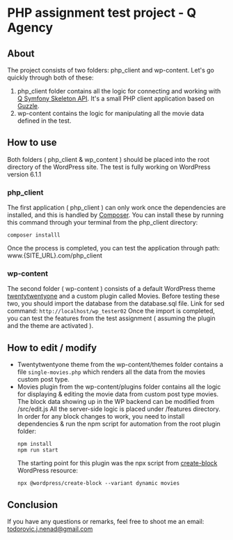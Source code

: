 # PHP assignment test project - Q Agency

## About
The project consists of two folders: php_client and wp-content. Let's go quickly through both of these: 
1. php_client folder contains all the logic for connecting and working with [Q Symfony Skeleton API](https://symfony-skeleton.q-tests.com/docs). It's a small PHP client application based on [Guzzle](https://docs.guzzlephp.org/en/stable/).
2. wp-content contains the logic for manipulating all the movie data defined in the test.

## How to use
Both folders ( php_client & wp_content ) should be placed into the root directory of the WordPress site. The test is fully working on WordPress version 6.1.1


### php_client
The first application ( php_client ) can only work once the dependencies are installed, and this is handled by [Composer](https://getcomposer.org/). 
You can install these by running this command through your terminal from the php_client directory: 
``` composer
composer installl
```
Once the process is completed, you can test the application through path: www.{SITE_URL}.com/php_client

### wp-content
The second folder ( wp-content ) consists of a default WordPress theme [twentytwentyone](https://wordpress.org/themes/twentytwentyone/) and a custom plugin called Movies. Before testing these two, you should import the database from the database.sql file. Link for sed command: `http://localhost/wp_tester02`
Once the import is completed, you can test the features from the test assignment ( assuming the plugin and the theme are activated ).

## How to edit / modify 
* Twentytwentyone theme from the wp-content/themes folder contains a file `single-movies.php` which renders all the data from the movies custom post type.
* Movies plugin from the wp-content/plugins folder contains all the logic for displaying & editing the movie data from custom post type movies. The block data showing up in the WP backend can be modified from /src/edit.js
All the server-side logic is placed under /features directory. In order for any block changes to work, you need to install dependencies & run the npm script for automation from the root plugin folder:  
    ``` npm
    npm install 
    npm run start
    ```
   The starting point for this plugin was the npx script from [create-block](https://developer.wordpress.org/block-editor/reference-guides/packages/packages-create-block/) WordPress resource:
    ``` npx
    npx @wordpress/create-block --variant dynamic movies
    ```
## Conclusion
If you have any questions or remarks, feel free to shoot me an email: todorovic.j.nenad@gmail.com